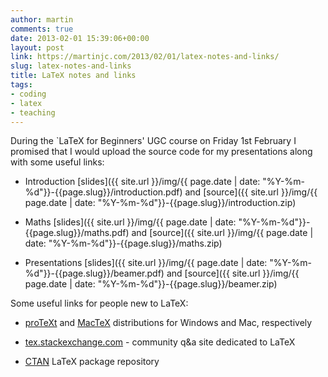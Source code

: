```yaml
---
author: martin
comments: true
date: 2013-02-01 15:39:06+00:00
layout: post
link: https://martinjc.com/2013/02/01/latex-notes-and-links/
slug: latex-notes-and-links
title: LaTeX notes and links
tags:
- coding
- latex
- teaching
---
```


During the `LaTeX for Beginners' UGC course on Friday 1st February I promised that I would upload the source code for my presentations along with some useful links:


  * Introduction [slides]({{ site.url }}/img/{{ page.date | date: "%Y-%m-%d"}}-{{page.slug}}/introduction.pdf) and [source]({{ site.url }}/img/{{ page.date | date: "%Y-%m-%d"}}-{{page.slug}}/introduction.zip)


  * Maths [slides]({{ site.url }}/img/{{ page.date | date: "%Y-%m-%d"}}-{{page.slug}}/maths.pdf) and [source]({{ site.url }}/img/{{ page.date | date: "%Y-%m-%d"}}-{{page.slug}}/maths.zip)


  * Presentations [slides]({{ site.url }}/img/{{ page.date | date: "%Y-%m-%d"}}-{{page.slug}}/beamer.pdf) and [source]({{ site.url }}/img/{{ page.date | date: "%Y-%m-%d"}}-{{page.slug}}/beamer.zip)


Some useful links for people new to LaTeX:


  * [proTeXt](http://www.tug.org/protext/) and [MacTeX](http://tug.org/mactex/) distributions for Windows and Mac, respectively


  * [tex.stackexchange.com](http://tex.stackexchange.com) - community q&a site dedicated to LaTeX


  * [CTAN](http://www.ctan.org/) LaTeX package repository
